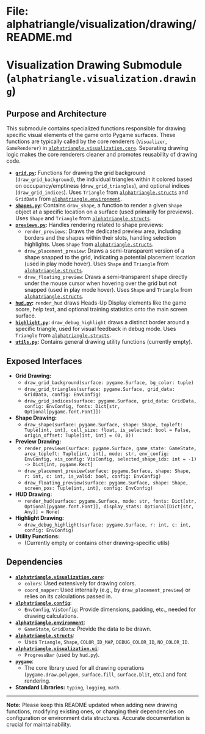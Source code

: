 # File: alphatriangle/visualization/drawing/README.md
# Visualization Drawing Submodule (`alphatriangle.visualization.drawing`)

## Purpose and Architecture

This submodule contains specialized functions responsible for drawing specific visual elements of the game onto Pygame surfaces. These functions are typically called by the core renderers (`Visualizer`, `GameRenderer`) in [`alphatriangle.visualization.core`](../core/README.md). Separating drawing logic makes the core renderers cleaner and promotes reusability of drawing code.

-   **[`grid.py`](grid.py):** Functions for drawing the grid background (`draw_grid_background`), the individual triangles within it colored based on occupancy/emptiness (`draw_grid_triangles`), and optional indices (`draw_grid_indices`). Uses `Triangle` from [`alphatriangle.structs`](../../structs/README.md) and `GridData` from [`alphatriangle.environment`](../../environment/README.md).
-   **[`shapes.py`](shapes.py):** Contains `draw_shape`, a function to render a given `Shape` object at a specific location on a surface (used primarily for previews). Uses `Shape` and `Triangle` from [`alphatriangle.structs`](../../structs/README.md).
-   **[`previews.py`](previews.py):** Handles rendering related to shape previews:
    -   `render_previews`: Draws the dedicated preview area, including borders and the shapes within their slots, handling selection highlights. Uses `Shape` from [`alphatriangle.structs`](../../structs/README.md).
    -   `draw_placement_preview`: Draws a semi-transparent version of a shape snapped to the grid, indicating a potential placement location (used in play mode hover). Uses `Shape` and `Triangle` from [`alphatriangle.structs`](../../structs/README.md).
    -   `draw_floating_preview`: Draws a semi-transparent shape directly under the mouse cursor when hovering over the grid but not snapped (used in play mode hover). Uses `Shape` and `Triangle` from [`alphatriangle.structs`](../../structs/README.md).
-   **[`hud.py`](hud.py):** `render_hud` draws Heads-Up Display elements like the game score, help text, and optional training statistics onto the main screen surface.
-   **[`highlight.py`](highlight.py):** `draw_debug_highlight` draws a distinct border around a specific triangle, used for visual feedback in debug mode. Uses `Triangle` from [`alphatriangle.structs`](../../structs/README.md).
-   **[`utils.py`](utils.py):** Contains general drawing utility functions (currently empty).

## Exposed Interfaces

-   **Grid Drawing:**
    -   `draw_grid_background(surface: pygame.Surface, bg_color: tuple)`
    -   `draw_grid_triangles(surface: pygame.Surface, grid_data: GridData, config: EnvConfig)`
    -   `draw_grid_indices(surface: pygame.Surface, grid_data: GridData, config: EnvConfig, fonts: Dict[str, Optional[pygame.font.Font]])`
-   **Shape Drawing:**
    -   `draw_shape(surface: pygame.Surface, shape: Shape, topleft: Tuple[int, int], cell_size: float, is_selected: bool = False, origin_offset: Tuple[int, int] = (0, 0))`
-   **Preview Drawing:**
    -   `render_previews(surface: pygame.Surface, game_state: GameState, area_topleft: Tuple[int, int], mode: str, env_config: EnvConfig, vis_config: VisConfig, selected_shape_idx: int = -1) -> Dict[int, pygame.Rect]`
    -   `draw_placement_preview(surface: pygame.Surface, shape: Shape, r: int, c: int, is_valid: bool, config: EnvConfig)`
    -   `draw_floating_preview(surface: pygame.Surface, shape: Shape, screen_pos: Tuple[int, int], config: EnvConfig)`
-   **HUD Drawing:**
    -   `render_hud(surface: pygame.Surface, mode: str, fonts: Dict[str, Optional[pygame.font.Font]], display_stats: Optional[Dict[str, Any]] = None)`
-   **Highlight Drawing:**
    -   `draw_debug_highlight(surface: pygame.Surface, r: int, c: int, config: EnvConfig)`
-   **Utility Functions:**
    -   (Currently empty or contains other drawing-specific utils)

## Dependencies

-   **[`alphatriangle.visualization.core`](../core/README.md)**:
    -   `colors`: Used extensively for drawing colors.
    -   `coord_mapper`: Used internally (e.g., by `draw_placement_preview`) or relies on its calculations passed in.
-   **[`alphatriangle.config`](../../config/README.md)**:
    -   `EnvConfig`, `VisConfig`: Provide dimensions, padding, etc., needed for drawing calculations.
-   **[`alphatriangle.environment`](../../environment/README.md)**:
    -   `GameState`, `GridData`: Provide the data to be drawn.
-   **[`alphatriangle.structs`](../../structs/README.md)**:
    -   Uses `Triangle`, `Shape`, `COLOR_ID_MAP`, `DEBUG_COLOR_ID`, `NO_COLOR_ID`.
-   **[`alphatriangle.visualization.ui`](../ui/README.md)**:
    -   `ProgressBar` (used by `hud.py`).
-   **`pygame`**:
    -   The core library used for all drawing operations (`pygame.draw.polygon`, `surface.fill`, `surface.blit`, etc.) and font rendering.
-   **Standard Libraries:** `typing`, `logging`, `math`.

---

**Note:** Please keep this README updated when adding new drawing functions, modifying existing ones, or changing their dependencies on configuration or environment data structures. Accurate documentation is crucial for maintainability.
